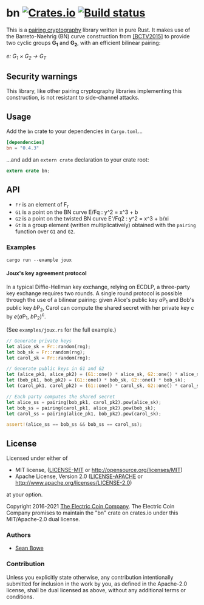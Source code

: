# bn [![Crates.io](https://img.shields.io/crates/v/bn.svg)](https://crates.io/crates/bn) [![Build status](https://api.travis-ci.org/zcash/bn.svg)](https://travis-ci.org/zcash/bn)

This is a [pairing cryptography](https://en.wikipedia.org/wiki/Pairing-based_cryptography) library written in pure Rust. It makes use of the Barreto-Naehrig (BN) curve construction from [[BCTV2015]](https://eprint.iacr.org/2013/879.pdf) to provide two cyclic groups **G<sub>1</sub>** and **G<sub>2</sub>**, with an efficient bilinear pairing:

*e: G<sub>1</sub> × G<sub>2</sub> → G<sub>T</sub>*

## Security warnings

This library, like other pairing cryptography libraries implementing this construction, is not resistant to side-channel attacks.

## Usage

Add the `bn` crate to your dependencies in `Cargo.toml`...

```toml
[dependencies]
bn = "0.4.3"
```

...and add an `extern crate` declaration to your crate root:

```rust
extern crate bn;
```

## API

* `Fr` is an element of F<sub>r</sub>
* `G1` is a point on the BN curve E/Fq : y^2 = x^3 + b
* `G2` is a point on the twisted BN curve E'/Fq2 : y^2 = x^3 + b/xi
* `Gt` is a group element (written multiplicatively) obtained with the `pairing` function over `G1` and `G2`.

### Examples

```
cargo run --example joux
```



#### Joux's key agreement protocol

In a typical Diffie-Hellman key exchange, relying on ECDLP, a three-party key exchange requires two rounds. A single round protocol is possible through the use of a bilinear pairing: given Alice's public key *a*P<sub>1</sub> and Bob's public key *b*P<sub>2</sub>, Carol can compute the shared secret with her private key *c* by *e*(*a*P<sub>1</sub>, *b*P<sub>2</sub>)<sup>c</sup>.

(See `examples/joux.rs` for the full example.)

```rust
// Generate private keys
let alice_sk = Fr::random(rng);
let bob_sk = Fr::random(rng);
let carol_sk = Fr::random(rng);

// Generate public keys in G1 and G2
let (alice_pk1, alice_pk2) = (G1::one() * alice_sk, G2::one() * alice_sk);
let (bob_pk1, bob_pk2) = (G1::one() * bob_sk, G2::one() * bob_sk);
let (carol_pk1, carol_pk2) = (G1::one() * carol_sk, G2::one() * carol_sk);

// Each party computes the shared secret
let alice_ss = pairing(bob_pk1, carol_pk2).pow(alice_sk);
let bob_ss = pairing(carol_pk1, alice_pk2).pow(bob_sk);
let carol_ss = pairing(alice_pk1, bob_pk2).pow(carol_sk);

assert!(alice_ss == bob_ss && bob_ss == carol_ss);
```

## License

Licensed under either of

 * MIT license, ([LICENSE-MIT](LICENSE-MIT) or http://opensource.org/licenses/MIT)
 * Apache License, Version 2.0 ([LICENSE-APACHE](LICENSE-APACHE) or http://www.apache.org/licenses/LICENSE-2.0)

at your option.

Copyright 2016-2021 [The Electric Coin Company](https://electriccoin.co/).
The Electric Coin Company promises to maintain the "bn" crate on
crates.io under this MIT/Apache-2.0 dual license.

### Authors

* [Sean Bowe](https://github.com/ebfull)

### Contribution

Unless you explicitly state otherwise, any contribution intentionally
submitted for inclusion in the work by you, as defined in the Apache-2.0
license, shall be dual licensed as above, without any additional terms or
conditions.

